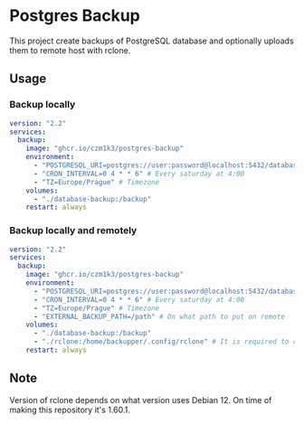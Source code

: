 # Postgres Backup
This project create backups of PostgreSQL database and optionally uploads them to remote host with rclone.

## Usage
### Backup locally
```yml
version: "2.2"
services:
  backup:
    image: "ghcr.io/czm1k3/postgres-backup"
    environment:
      - "POSTGRESQL_URI=postgres://user:password@localhost:5432/database"
      - "CRON_INTERVAL=0 4 * * 6" # Every saturday at 4:00
      - "TZ=Europe/Prague" # Timezone
    volumes:
      - "./database-backup:/backup"
    restart: always
```

### Backup locally and remotely
```yml
version: "2.2"
services:
  backup:
    image: "ghcr.io/czm1k3/postgres-backup"
    environment:
      - "POSTGRESQL_URI=postgres://user:password@localhost:5432/database"
      - "CRON_INTERVAL=0 4 * * 6" # Every saturday at 4:00
      - "TZ=Europe/Prague" # Timezone
      - "EXTERNAL_BACKUP_PATH=/path" # On what path to put on remote
    volumes:
      - "./database-backup:/backup"
      - "./rclone:/home/backupper/.config/rclone" # It is required to create rclone.conf file inside this folder before starting container. Program expects profile called "remote" to where put files. Permissions may change so it is not recommended to use system config file. It has to be persisted, because of token refreshing.
    restart: always
```

## Note
Version of rclone depends on what version uses Debian 12. On time of making this repository it's 1.60.1.